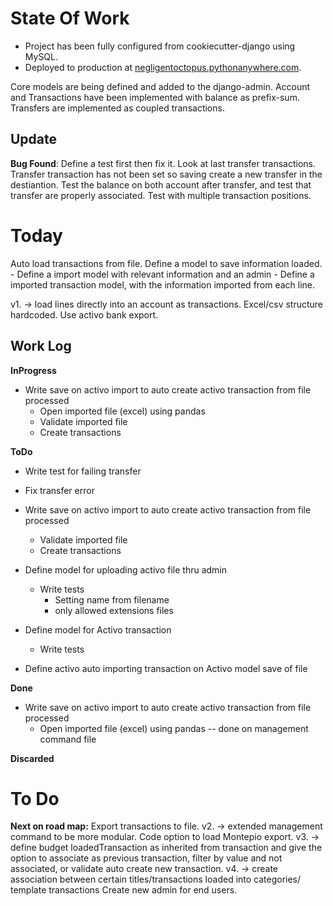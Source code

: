 # State Of Work

* Project has been fully configured from cookiecutter-django using MySQL.
* Deployed to production at [negligentoctopus.pythonanywhere.com](negligentoctopus.pythonanywhere.com).

Core models are being defined and added to the django-admin.
Account and Transactions have been implemented with balance as prefix-sum.
Transfers are implemented as coupled transactions.

## Update

**Bug Found**:
    Define a test first then fix it. Look at last transfer transactions.
    Transfer transaction has not been set so saving create a new transfer in the destiantion.
    Test the balance on both account after transfer, and test that transfer are properly associated.
    Test with multiple transaction positions.

# Today

Auto load transactions from file.
Define a model to save information loaded.
    - Define a import model with relevant information and an admin
    - Define a imported transaction model,
        with the information imported from each line.

v1. ->
    load lines directly into an account as transactions.
    Excel/csv structure hardcoded.
    Use activo bank export.

## Work Log
__InProgress__
* Write save on activo import to auto create activo transaction from file processed
    * Open imported file (excel) using pandas
    * Validate imported file
    * Create transactions


__ToDo__
* Write test for failing transfer
* Fix transfer error

* Write save on activo import to auto create activo transaction from file processed
    * Validate imported file
    * Create transactions

* Define model for uploading activo file thru admin
    * Write tests
        * Setting name from filename
        * only allowed extensions files

* Define model for Activo transaction
    * Write tests

* Define activo auto importing transaction on Activo model save of file

__Done__
* Write save on activo import to auto create activo transaction from file processed
    * Open imported file (excel) using pandas -- done on management command file

__Discarded__

# To Do

__Next on road map:__
    Export transactions to file.
        v2. -> extended management command to be more modular. Code option to load Montepio export.
        v3. -> define budget loadedTransaction as inherited from transaction and give the option to associate as previous transaction, filter by value and not associated, or validate auto create new transaction.
        v4. -> create association between certain titles/transactions loaded into categories/ template transactions
    Create new admin for end users.
